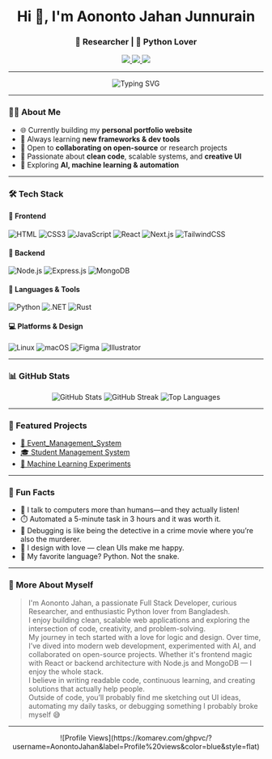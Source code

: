 <h1 align="center">Hi 👋, I'm Aononto Jahan Junnurain</h1>
<h3 align="center"> 🧪 Researcher | 🐍 Python Lover</h3>

<p align="center">
  <a href="mailto:aonontojahan@gmail.com">
    <img src="https://img.shields.io/badge/Gmail-D14836?style=flat-square&logo=gmail&logoColor=white" />
  </a>
  <a href="https://www.linkedin.com/in/aonontojahan">
    <img src="https://img.shields.io/badge/LinkedIn-0A66C2?style=flat-square&logo=linkedin&logoColor=white" />
  </a>
  <a href="https://www.facebook.com/aonontojahan">
    <img src="https://img.shields.io/badge/Facebook-1877F2?style=flat-square&logo=facebook&logoColor=white" />
  </a>
</p>

---

<p align="center">
  <img src="https://readme-typing-svg.demolab.com?font=Fira+Code&pause=1000&color=00C0A7&width=435&lines=Full+Stack+Developer;Machine+Learning+Explorer;Python+%26+AI+Enthusiast" alt="Typing SVG" />
</p>

---

### 🧑‍💻 About Me

- 🌐 Currently building my **personal portfolio website**
- 🌱 Always learning **new frameworks & dev tools**
- 🤝 Open to **collaborating on open-source** or research projects
- 📌 Passionate about **clean code**, scalable systems, and **creative UI**
- 🧪 Exploring **AI, machine learning & automation**

---

### 🛠️ Tech Stack

#### 🚀 Frontend
![HTML](https://img.shields.io/badge/HTML5-E34F26?style=flat&logo=html5&logoColor=white)
![CSS3](https://img.shields.io/badge/CSS3-1572B6?style=flat&logo=css3&logoColor=white)
![JavaScript](https://img.shields.io/badge/JavaScript-F7DF1E?style=flat&logo=javascript&logoColor=black)
![React](https://img.shields.io/badge/React-20232A?style=flat&logo=react&logoColor=61DAFB)
![Next.js](https://img.shields.io/badge/Next.js-000000?style=flat&logo=nextdotjs&logoColor=white)
![TailwindCSS](https://img.shields.io/badge/TailwindCSS-38B2AC?style=flat&logo=tailwind-css&logoColor=white)

#### 🧰 Backend
![Node.js](https://img.shields.io/badge/Node.js-339933?style=flat&logo=nodedotjs&logoColor=white)
![Express.js](https://img.shields.io/badge/Express.js-000000?style=flat&logo=express&logoColor=white)
![MongoDB](https://img.shields.io/badge/MongoDB-47A248?style=flat&logo=mongodb&logoColor=white)

#### 🐍 Languages & Tools
![Python](https://img.shields.io/badge/Python-3776AB?style=flat&logo=python&logoColor=white)
![.NET](https://img.shields.io/badge/.NET-512BD4?style=flat&logo=dotnet&logoColor=white)
![Rust](https://img.shields.io/badge/Rust-000000?style=flat&logo=rust&logoColor=white)

#### 💻 Platforms & Design
![Linux](https://img.shields.io/badge/Linux-FCC624?style=flat&logo=linux&logoColor=black)
![macOS](https://img.shields.io/badge/macOS-000000?style=flat&logo=apple&logoColor=white)
![Figma](https://img.shields.io/badge/Figma-F24E1E?style=flat&logo=figma&logoColor=white)
![Illustrator](https://img.shields.io/badge/Illustrator-FF9A00?style=flat&logo=adobeillustrator&logoColor=white)

---

### 📊 GitHub Stats

<p align="center">
  <img src="https://github-readme-stats.vercel.app/api?username=AonontoJahan&show_icons=true&theme=tokyonight" alt="GitHub Stats" />
  <img src="https://github-readme-streak-stats.herokuapp.com/?user=AonontoJahan&theme=tokyonight" alt="GitHub Streak" />
  <img src="https://github-readme-stats.vercel.app/api/top-langs/?username=AonontoJahan&layout=compact&theme=tokyonight" alt="Top Languages" />
</p>

---

### 🚀 Featured Projects
- [📘 Event_Management_System](https://github.com/aonontojahan/Event-Management-System)
- [🎓 Student Management System](https://github.com/aonontojahan/Student-Management-System)
- [🤖 Machine Learning Experiments](https://github.com/aonontojahan/Machine-Learning)

---

### 🎉 Fun Facts

- 🧠 I talk to computers more than humans—and they actually listen!
- ⏱️ Automated a 5-minute task in 3 hours and it was worth it.
- 🐞 Debugging is like being the detective in a crime movie where you’re also the murderer.
- 🎨 I design with love — clean UIs make me happy.
- 💬 My favorite language? Python. Not the snake.

---

### 🎉 More About Myself
> I'm Aononto Jahan, a passionate Full Stack Developer, curious Researcher, and enthusiastic Python lover from Bangladesh.  
> I enjoy building clean, scalable web applications and exploring the intersection of code, creativity, and problem-solving.  
> My journey in tech started with a love for logic and design. Over time, I’ve dived into modern web development, experimented with AI, and collaborated on open-source projects. Whether it's frontend magic with React or backend architecture with Node.js and MongoDB — I enjoy the whole stack.  
> I believe in writing readable code, continuous learning, and creating solutions that actually help people.  
> Outside of code, you’ll probably find me sketching out UI ideas, automating my daily tasks, or debugging something I probably broke myself 😅

---

<p align="center">
  ![Profile Views](https://komarev.com/ghpvc/?username=AonontoJahan&label=Profile%20views&color=blue&style=flat)
</p>
